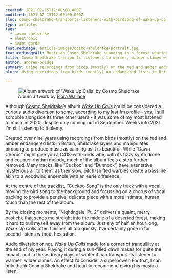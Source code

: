 ```yaml
---
created: 2021-02-15T12:00:00.000Z
modified: 2021-02-15T12:00:00.000Z
slug: cosmo-sheldrake-transports-listeners-with-birdsong-of-wake-up-calls
type: articles
tags:
  - cosmo sheldrake
  - electronic
  - avant garde
featuredimage: article-images/cosmo-sheldrake-portrait.jpg
featuredimageAlt: Musician Cosmo Sheldrake standing in a forest wearing a boat hat
title: Cosmo Sheldrake transports listeners to warmer, wilder climes with the birdsong of ‘Wake Up Calls’
author: andrew-bridge
summary: Using recordings from birds (mostly) on the red and amber endangered lists in Britain, Sheldrake layers and manipulates birdsong to produce music as calming as it is beautiful
blurb: Using recordings from birds (mostly) on endangered lists in Britain, Sheldrake layers and manipulates birdsong to produce music as calming as it is beautiful.

---
```


<figure class="wide">
  <img src="album-artwork/wake-up-calls-cosmo-sheldrake.jpg" alt="Album artwork of 'Wake Up Calls' by Cosmo Sheldrake" />
  <figcaption>Album artwork by <a href="https://www.florawallace.com/illustrations">Flora Wallace</a></figcaption>
</figure>

Although [Cosmo Sheldrake](https://www.cosmosheldrake.com/)’s album [_Wake Up Calls_](https://cosmosheldrake.bandcamp.com/album/wake-up-calls-2) could be considered a curious audio diversion to some, according to my last.fm profile - yes, I still scrobble alongside its three other users - it was some of my most listened to music in 2020, despite only coming out in September. Weeks into 2021 I’m still listening to it plenty.

Created over nine years using recordings from birds (mostly) on the red and amber endangered lists in Britain, Sheldrake layers and manipulates birdsong to produce music as calming as it is beautiful. While “Dawn Chorus” might give you a C418-with-birds vibe, with its fizzy synth drone and counter-rhythm melody, much of the album feels a step further removed. Many tracks, like “Cuckoo” and “Dunnock”, have a tentative, mysterious air to them, as their slow, pitch-shifted warbles create a bassline akin to a woodwind ensemble with an eerie difference.

At the centre of the tracklist, “Cuckoo Song” is the only track with a vocal, moving the bird song to the background and focussing on a chorus of vocal backing to provide a pensive, delicate piece with a more intimate, human touch than the rest of the album.

By the closing moments, “Nightingale, Pt. 2” delivers a quaint, merry pastiche that sends me straight into the middle of a deserted forest, making it hard to pull myself away from the album. Just shy of half an hour long, _Wake Up Calls_ often finishes all too quickly. I’ve certainly gone in for second listens without hesitation.

Audio diversion or not, _Wake Up Calls_ made for a corner of tranquillity at the end of my year. Playing it during a sun-filled dawn makes for quite the impact, and in these dreary days of winter it can transport its listener to warmer, wilder climes. An effect I’d consider a superpower. For that, I can only thank Cosmo Sheldrake and heartily recommend giving his music a listen.
